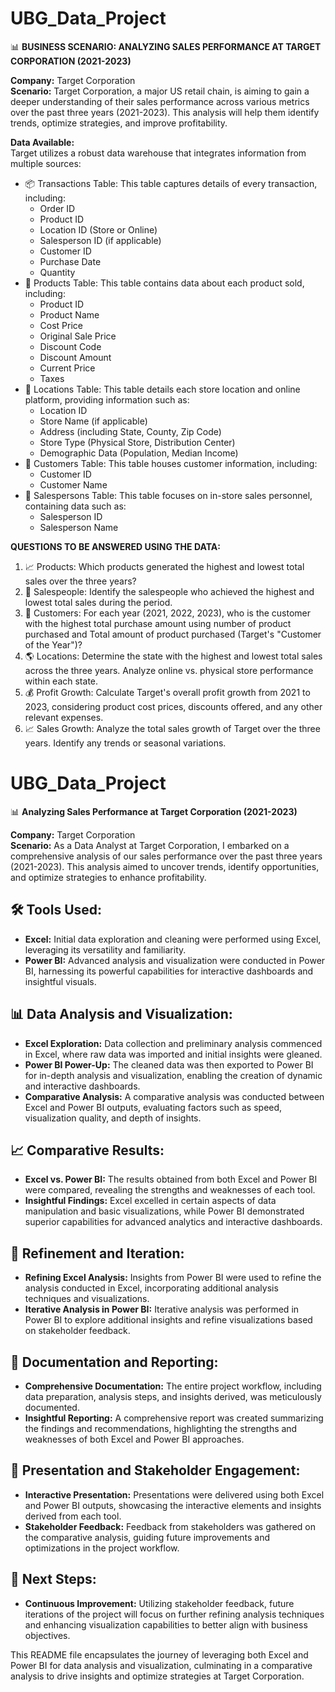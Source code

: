 # UBG_Data_Project

📊 **BUSINESS SCENARIO: ANALYZING SALES PERFORMANCE AT TARGET CORPORATION (2021-2023)**

**Company:** Target Corporation  
**Scenario:** Target Corporation, a major US retail chain, is aiming to gain a deeper understanding of their sales performance across various metrics over the past three years (2021-2023). This analysis will help them identify trends, optimize strategies, and improve profitability.  

**Data Available:**  
Target utilizes a robust data warehouse that integrates information from multiple sources:  
- 📦 Transactions Table: This table captures details of every transaction, including: 
  - Order ID
  - Product ID
  - Location ID (Store or Online)
  - Salesperson ID (if applicable)
  - Customer ID
  - Purchase Date
  - Quantity  
- 🛒 Products Table: This table contains data about each product sold, including: 
  - Product ID
  - Product Name
  - Cost Price
  - Original Sale Price
  - Discount Code
  - Discount Amount
  - Current Price
  - Taxes  
- 🏢 Locations Table: This table details each store location and online platform, providing information such as: 
  - Location ID
  - Store Name (if applicable)
  - Address (including State, County, Zip Code)
  - Store Type (Physical Store, Distribution Center)
  - Demographic Data (Population, Median Income)  
- 👥 Customers Table: This table houses customer information, including: 
  - Customer ID
  - Customer Name  
- 💼 Salespersons Table: This table focuses on in-store sales personnel, containing data such as: 
  - Salesperson ID
  - Salesperson Name  

**QUESTIONS TO BE ANSWERED USING THE DATA:**  
1. 📈 Products: Which products generated the highest and lowest total sales over the three years?
2. 💼 Salespeople: Identify the salespeople who achieved the highest and lowest total sales during the period.
3. 👫 Customers: For each year (2021, 2022, 2023), who is the customer with the highest total purchase amount using number of product purchased and Total amount of product purchased (Target's "Customer of the Year")?
4. 🌎 Locations: Determine the state with the highest and lowest total sales across the three years. Analyze online vs. physical store performance within each state.
5. 💰 Profit Growth: Calculate Target's overall profit growth from 2021 to 2023, considering product cost prices, discounts offered, and any other relevant expenses.
6. 📈 Sales Growth: Analyze the total sales growth of Target over the three years. Identify any trends or seasonal variations.

# UBG_Data_Project

📊 **Analyzing Sales Performance at Target Corporation (2021-2023)**

**Company:** Target Corporation  
**Scenario:** As a Data Analyst at Target Corporation, I embarked on a comprehensive analysis of our sales performance over the past three years (2021-2023). This analysis aimed to uncover trends, identify opportunities, and optimize strategies to enhance profitability.

## 🛠️ Tools Used:
- **Excel:** Initial data exploration and cleaning were performed using Excel, leveraging its versatility and familiarity.
- **Power BI:** Advanced analysis and visualization were conducted in Power BI, harnessing its powerful capabilities for interactive dashboards and insightful visuals.

## 📊 Data Analysis and Visualization:
- **Excel Exploration:** Data collection and preliminary analysis commenced in Excel, where raw data was imported and initial insights were gleaned.
- **Power BI Power-Up:** The cleaned data was then exported to Power BI for in-depth analysis and visualization, enabling the creation of dynamic and interactive dashboards.
- **Comparative Analysis:** A comparative analysis was conducted between Excel and Power BI outputs, evaluating factors such as speed, visualization quality, and depth of insights.

## 📈 Comparative Results:
- **Excel vs. Power BI:** The results obtained from both Excel and Power BI were compared, revealing the strengths and weaknesses of each tool.
- **Insightful Findings:** Excel excelled in certain aspects of data manipulation and basic visualizations, while Power BI demonstrated superior capabilities for advanced analytics and interactive dashboards.

## 🔄 Refinement and Iteration:
- **Refining Excel Analysis:** Insights from Power BI were used to refine the analysis conducted in Excel, incorporating additional analysis techniques and visualizations.
- **Iterative Analysis in Power BI:** Iterative analysis was performed in Power BI to explore additional insights and refine visualizations based on stakeholder feedback.

## 📝 Documentation and Reporting:
- **Comprehensive Documentation:** The entire project workflow, including data preparation, analysis steps, and insights derived, was meticulously documented.
- **Insightful Reporting:** A comprehensive report was created summarizing the findings and recommendations, highlighting the strengths and weaknesses of both Excel and Power BI approaches.

## 🚀 Presentation and Stakeholder Engagement:
- **Interactive Presentation:** Presentations were delivered using both Excel and Power BI outputs, showcasing the interactive elements and insights derived from each tool.
- **Stakeholder Feedback:** Feedback from stakeholders was gathered on the comparative analysis, guiding future improvements and optimizations in the project workflow.

## 📌 Next Steps:
- **Continuous Improvement:** Utilizing stakeholder feedback, future iterations of the project will focus on further refining analysis techniques and enhancing visualization capabilities to better align with business objectives.

This README file encapsulates the journey of leveraging both Excel and Power BI for data analysis and visualization, culminating in a comparative analysis to drive insights and optimize strategies at Target Corporation.
